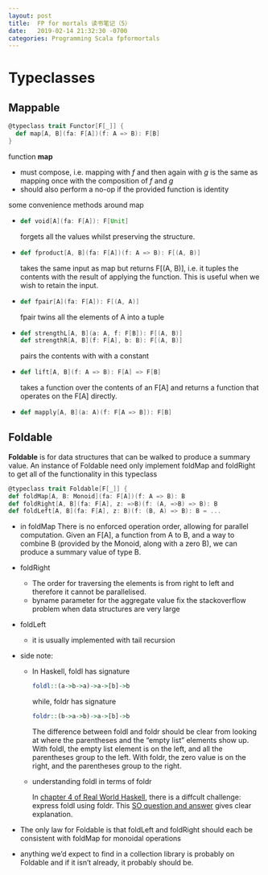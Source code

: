 ```yaml
---
layout: post
title:  FP for mortals 读书笔记（5）
date:   2019-02-14 21:32:30 -0700
categories: Programming Scala fpformortals
---
```

# Typeclasses
## Mappable
```scala
@typeclass trait Functor[F[_]] {
  def map[A, B](fa: F[A])(f: A => B): F[B]
}
```
function __map__ 
+ must compose, i.e. mapping with _f_ and then again with _g_ is the same as mapping once with the composition of _f_ and _g_
+ should also perform a no-op if the provided function is identity

some convenience methods around map
+ ```scala
  def void[A](fa: F[A]): F[Unit]
  ```
  forgets all the values whilst preserving the structure.
+ ```scala
  def fproduct[A, B](fa: F[A])(f: A => B): F[(A, B)]
  ```
  takes the same input as map but returns F\[(A, B)\], i.e. it tuples the contents with the result of applying the function. This is useful when we wish to retain the input.
+ ```scala
  def fpair[A](fa: F[A]): F[(A, A)]
  ```
  fpair twins all the elements of A into a tuple
+ ```scala
  def strengthL[A, B](a: A, f: F[B]): F[(A, B)]
  def strengthR[A, B](f: F[A], b: B): F[(A, B)]
  ```
  pairs the contents with with a constant
+ ```scala
  def lift[A, B](f: A => B): F[A] => F[B]
  ```
  takes a function over the contents of an F\[A\] and returns a function that operates on the F\[A\] directly.
+ ```scala
  def mapply[A, B](a: A)(f: F[A => B]): F[B]
  ```

## Foldable
__Foldable__ is for data structures that can be walked to produce a summary value. An instance of Foldable need only implement foldMap and foldRight to get all of the functionality in this typeclass
```scala
@typeclass trait Foldable[F[_]] {
def foldMap[A, B: Monoid](fa: F[A])(f: A => B): B
def foldRight[A, B](fa: F[A], z: =>B)(f: (A, =>B) => B): B
def foldLeft[A, B](fa: F[A], z: B)(f: (B, A) => B): B = ...
```
+ in foldMap There is no enforced operation order, allowing for parallel computation. Given an F\[A\], a function from A to B, and a way to combine B (provided by the Monoid, along with a zero B), we can produce a summary value of type B.
+ foldRight
  + The order for traversing the elements is from right to left and therefore it cannot be parallelised.
  + byname parameter for the aggregate value fix the stackoverflow problem when data structures are very large
+ foldLeft
  + it is usually implemented with tail recursion
+ side note:
  + In Haskell, 
    foldl has signature 
    ```haskell
    foldl::(a->b->a)->a->[b]->b
    ```
    while, foldr has signature
    ```haskell
    foldr::(b->a->b)->a->[b]->b
    ```
    The difference between foldl and foldr should be clear from looking at where the parentheses and the “empty list” elements show up. With foldl, the empty list element is on the left, and all the parentheses group to the left. With foldr, the zero value is on the right, and the parentheses group to the right.

  + understanding foldl in terms of foldr
  
    In [chapter 4 of Real World Haskell](http://book.realworldhaskell.org/read/functional-programming.html), there is a diffcult challenge: express foldl using foldr.
    This [SO question and answer](https://stackoverflow.com/a/6172270) gives clear explanation.

+ The only law for Foldable is that foldLeft and foldRight should each be consistent with foldMap for monoidal operations
+ anything we’d expect to find in a collection library is probably on Foldable and if it isn’t already, it probably should be.
